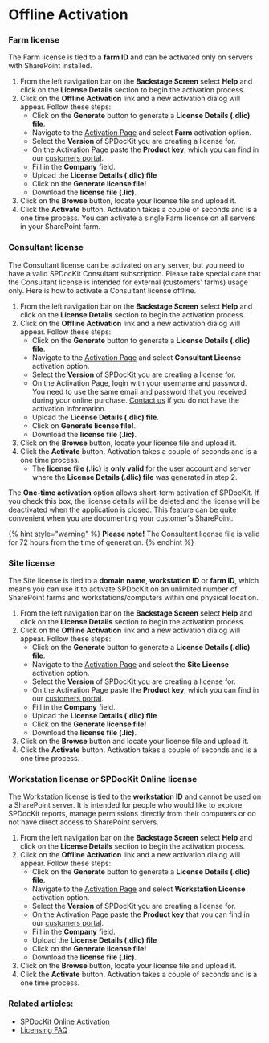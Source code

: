# Offline Activation

### Farm license

The Farm license is tied to a **farm ID** and can be activated only on servers with SharePoint installed.

1. From the left navigation bar on the **Backstage Screen** select **Help** and click on the **License Details** section to begin the activation process.
2. Click on the **Offline Activation** link and a new activation dialog will appear. Follow these steps:
   * Click on the **Generate** button to generate a **License Details \(.dlic\) file**.
   * Navigate to the [Activation Page](https://my.syskit.com/activation/?P=SPDocKit) and select **Farm** activation option.
   * Select the **Version** of SPDocKit you are creating a license for.
   * On the Activation Page paste the **Product key**, which you can find in our [customers portal](https://my.syskit.com).
   * Fill in the **Company** field.
   * Upload the **License Details \(.dlic\) file** 
   * Click on the **Generate license file!**
   * Download the **license file \(.lic\)**.
3. Click on the **Browse** button, locate your license file and upload it.
4. Click the **Activate** button. Activation takes a couple of seconds and is a one time process. You can activate a single Farm license on all servers in your SharePoint farm.

### Consultant license

The Consultant license can be activated on any server, but you need to have a valid SPDocKit Consultant subscription. Please take special care that the Consultant license is intended for external \(customers' farms\) usage only. Here is how to activate a Consultant license offline.

1. From the left navigation bar on the **Backstage Screen** select **Help** and click on the **License Details** section to begin the activation process.
2. Click on the **Offline Activation** link and a new activation dialog will appear. Follow these steps:
   * Click on the **Generate** button to generate a **License Details \(.dlic\) file**.
   * Navigate to the [Activation Page](https://my.syskit.com/activation/?P=SPDocKit) and select **Consultant License** activation option.
   * Select the **Version** of SPDocKit you are creating a license for.
   * On the Activation Page, login with your username and password. You need to use the same email and password that you received during your online purchase. [Contact us](https://www.spdockit.com/support/contact-us/) if you do not have the activation information.    
   * Upload the **License Details \(.dlic\) file**.
   * Click on **Generate license file!**.
   * Download the **license file \(.lic\)**.
3. Click on the **Browse** button, locate your license file and upload it.
4. Click the **Activate** button. Activation takes a couple of seconds and is a one time process.
   * The **license file \(.lic\)** is **only valid** for the user account and server where the **License Details \(.dlic\) file** was generated in step 2.

The **One-time activation** option allows short-term activation of SPDocKit. If you check this box, the license details will be deleted and the license will be deactivated when the application is closed. This feature can be quite convenient when you are documenting your customer's SharePoint.

{% hint style="warning" %}
**Please note!** The Consultant license file is valid for 72 hours from the time of generation.
{% endhint %}

### Site license

The Site license is tied to a **domain name**, **workstation ID** or **farm ID**, which means you can use it to activate SPDocKit on an unlimited number of SharePoint farms and workstations/computers within one physical location.

1. From the left navigation bar on the **Backstage Screen** select **Help** and click on the **License Details** section to begin the activation process.
2. Click on the **Offline Activation** link and a new activation dialog will appear. Follow these steps:
   * Click on the **Generate** button to generate a **License Details \(.dlic\) file**.
   * Navigate to the [Activation Page](https://my.syskit.com/activation/?P=SPDocKit) and select the **Site License** activation option.
   * Select the **Version** of SPDocKit you are creating a license for.
   * On the Activation Page paste the **Product key**, which you can find in our [customers portal](https://my.syskit.com).
   * Fill in the **Company** field.
   * Upload the **License Details \(.dlic\) file** 
   * Click on the **Generate license file!**
   * Download the **license file \(.lic\)**.
3. Click on the **Browse** button and locate your license file and upload it.
4. Click the **Activate** button. Activation takes a couple of seconds and is a one time process.

### Workstation license or SPDocKit Online license

The Workstation license is tied to the **workstation ID** and cannot be used on a SharePoint server. It is intended for people who would like to explore SPDocKit reports, manage permissions directly from their computers or do not have direct access to SharePoint servers.

1. From the left navigation bar on the **Backstage Screen** select **Help** and click on the **License Details** section to begin the activation process.
2. Click on the **Offline Activation** link and a new activation dialog will appear. Follow these steps:
   * Click on the **Generate** button to generate a **License Details \(.dlic\) file**.
   * Navigate to the [Activation Page](https://my.syskit.com/activation/?P=SPDocKit) and select **Workstation License** activation option.
   * Select the **Version** of SPDocKit you are creating a license for.
   * On the Activation Page paste the **Product key** that you can find in our [customers portal](https://my.syskit.com).
   * Fill in the **Company** field.
   * Upload the **License Details \(.dlic\) file** 
   * Click on the **Generate license file!**
   * Download the **license file \(.lic\)**.
3. Click on the **Browse** button, locate your license file and upload it.
4. Click the **Activate** button. Activation takes a couple of seconds and is a one time process.

### Related articles:

* [SPDocKit Online Activation](online-activation.md)
* [Licensing FAQ](activation-faq.md)

